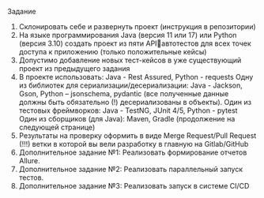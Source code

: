 Задание
1. Склонировать себе и развернуть проект (инструкция в репозитории)
2. На языке программирования Java (версия 11 или 17) или Python (версия 3.10) создать
проект из пяти APIавтотестов для всех точек доступа к приложению (только положительные кейсы)
3. Допустимо добавление новых тест-кейсов в уже существующий проект из предыдущего
задания
4. В проекте использовать:
Java - Rest Assured, Python - requests
Одну из библиотек для сериализации/десериализации: Java - Jackson, Gson, Python –
jsonschema, pydantic (все полученные данные должны быть обязательно (!)
десериализованы в объекты).
Один из тестовых фреймворков: Java - TestNG, JUnit 4/5, Python - pytest
Один из сборщиков (для Java): Maven, Gradle
(продолжение на следующей странице)
5. Результаты на проверку оформить в виде Merge Request/Pull Request (!!!) ветки в которой 
вы вели разработку в главную на Gitlab/GitHub
6. Дополнительное задание №1: Реализовать формирование отчетов Allure.
7. Дополнительное задание №2: Реализовать параллельный запуск тестов.
8. Дополнительное задание №3: Реализовать запуск в системе CI/CD
